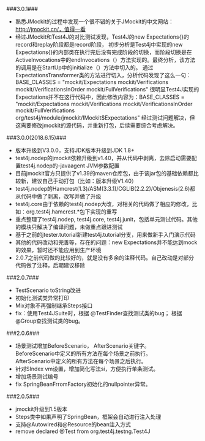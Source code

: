 
###3.0.1###
- 熟悉JMockit的过程中发现一个很不错的关于JMockit的中文网站：http://jmockit.cn/，值得一看
- 经过JMockit和Test4J的对比测试发现，Test4J的new Expectations{}的record和replay阶段都是record阶段，
  初步分析是Test4j中实现的new Expectations{}的内部类在执行完后没有完成阶段的切换，而阶段切换是在
  ActiveInvocations中的endInvocations（）方法实现的。最终分析，该方法的调用是在StartUp中的initialize（）方法中切入的。
  通过ExpectationsTransformer类的方法进行切入，分析代码发现了这么一句：BASE_CLASSES 
  = "mockit/Expectations mockit/Verifications mockit/VerificationsInOrder mockit/FullVerifications"
  很明显Test4J实现的Expectations并不在这行代码中，因此修改内容为：BASE_CLASSES 
  = "mockit/Expectations mockit/Verifications mockit/VerificationsInOrder mockit/FullVerifications org/test4j/module/jmockit/IMockit$Expectations"
  经过测试问题解决，但这需要修改jmockit的源代码，并重新打包，后续需要综合考虑解决。


###3.0.0(2018.6.15)###
- 版本升级到V3.0.0，支持JDK版本升级到JDK 1.8+
- test4j.nodep的jmockit依赖升级到v1.40，并从代码中剥离，去除启动需要配置test4j.nodep的-javaagent JVM参数配置
- 目前jmockit官方只提供了v1.39的maven仓库包，由于该jar包的基础依赖都比较新，建议自己手动打包（比如：版本升级V1.40）
- test4j.nodep的Hamcrest(1.3)/ASM(3.3.1)/CGLIB(2.2.2)/Objenesis(2.6)都从代码中做了剥离，改写并做了升级
- test4j.core由于依赖的test4j.nodep大改，对相关的代码做了相应的修改，比如：org.test4j.hamcrest.*包下实现的重写
- 重点整理了test4j.nodep, test4j.core, test4j.junit，包括单元测试代码。其他的模块只解决了编译问题，未做重点跟进测试
- 基于之前的jtester.tutorial新建test4j.tutorial分支，用来做新手入门演示代码
- 其他的代码改动和完善等，存在的问题：new Expectations并不能达到mock的效果，暂时还不能应用到生产环境
- 2.0.7之前代码做的比较好的，就是没有多余的注释代码。自己改动是对部分代码做了注释，后期建议移除


###2.0.7###
- TestScenario toString改进
- 初始化测试类异常打印
- Mix对象不再强制继承Steps接口
- fix：使用Test4JSuite时，根据 @TestFinder查找测试类的bug； 根据@Group查找测试类的bug。

###2.0.6###
- 场景测试增加BeforeScenario， AfterScenario关键字。<br> 
	BeforeScenario中定义的所有方法在每个场景之前执行。<br>
	AfterScenario中定义的所有方法在每个场景之后执行。
- 针对SIndex vm设置，增加简化写法si，方便执行单条测试。
- 增加场景测试编号
- fix SpringBeanFrromFactory初始化的nullpointer异常。

###2.0.5###
- jmockit升级到1.5版本
- Steps类中如果声明了SpringBean，框架会自动进行注入处理
- 支持@Autowired和@Resource的bean注入方式
- remove declared @Test from org.test4j.testng.Test4J